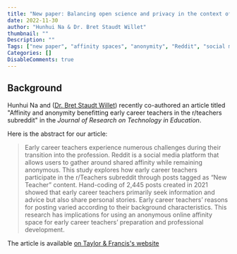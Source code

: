 ```yaml
---
title: "New paper: Balancing open science and privacy in the context of learning analytics"
date: 2022-11-30
author: "Hunhui Na & Dr. Bret Staudt Willet"
thumbnail: ""
Description: ""
Tags: ["new paper", "affinity spaces", "anonymity", "Reddit", "social media"]
Categories: []
DisableComments: true
---
```


## Background

Hunhui Na and ([Dr. Bret Staudt Willet](https://bretsw.com)) recently co-authored an article titled "Affinity and anonymity benefitting early career teachers in the r/teachers subreddit" in the *Journal of Research on Technology in Education*.

Here is the abstract for our article:

> Early career teachers experience numerous challenges during their transition into the profession. Reddit is a social media platform that allows users to gather around shared affinity while remaining anonymous. This study explores how early career teachers participate in the r/Teachers subreddit through posts tagged as “New Teacher” content. Hand-coding of 2,445 posts created in 2021 showed that early career teachers primarily seek information and advice but also share personal stories. Early career teachers’ reasons for posting varied according to their background characteristics. This research has implications for using an anonymous online affinity space for early career teachers’ preparation and professional development.

The article is available [on Taylor & Francis's website](https://doi.org/10.1080/15391523.2022.2150727)
